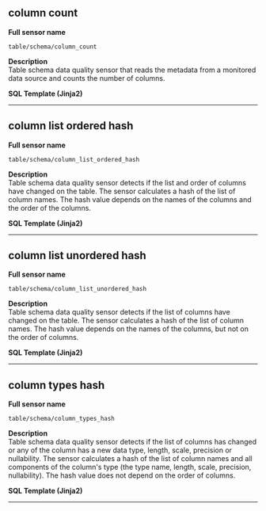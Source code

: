 
## **column count**
**Full sensor name**
```
table/schema/column_count
```
**Description**  
Table schema data quality sensor that reads the metadata from a monitored data source and counts the number of columns.




**SQL Template (Jinja2)**  
___

## **column list ordered hash**
**Full sensor name**
```
table/schema/column_list_ordered_hash
```
**Description**  
Table schema data quality sensor detects if the list and order of columns have changed on the table.
 The sensor calculates a hash of the list of column names. The hash value depends on the names of the columns and the order of the columns.




**SQL Template (Jinja2)**  
___

## **column list unordered hash**
**Full sensor name**
```
table/schema/column_list_unordered_hash
```
**Description**  
Table schema data quality sensor detects if the list of columns have changed on the table.
 The sensor calculates a hash of the list of column names. The hash value depends on the names of the columns, but not on the order of columns.




**SQL Template (Jinja2)**  
___

## **column types hash**
**Full sensor name**
```
table/schema/column_types_hash
```
**Description**  
Table schema data quality sensor detects if the list of columns has changed or any of the column has a new data type, length, scale, precision or nullability.
 The sensor calculates a hash of the list of column names and all components of the column&#x27;s type (the type name, length, scale, precision, nullability).
 The hash value does not depend on the order of columns.




**SQL Template (Jinja2)**  
___
